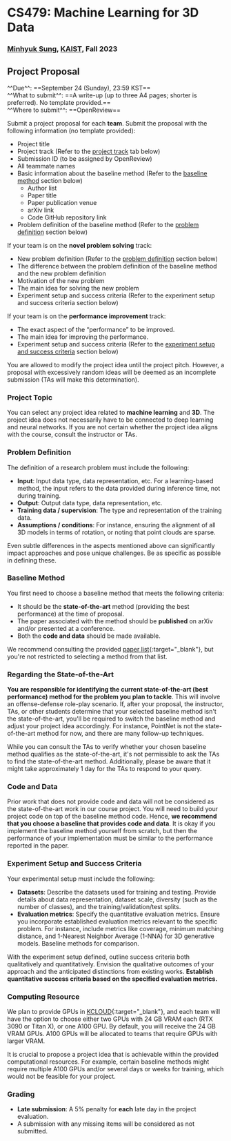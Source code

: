 # CS479: Machine Learning for 3D Data

<h3><b>
<a href="http://mhsung.github.io/" target="_blank">Minhyuk Sung</a>, <a href="https://www.kaist.ac.kr/" target="_blank">KAIST</a>, Fall 2023
</b></h3>


## Project Proposal

^^Due^^: ==September 24 (Sunday), 23:59 KST==  
^^What to submit^^: ==A write-up (up to three A4 pages; shorter is preferred). No template provided.==  
^^Where to submit^^: ==OpenReview==  

Submit a project proposal for each **team**. Submit the proposal with the following information (no template provided):  

- Project title
- Project track (Refer to the [project track](#project-track) tab below)
- Submission ID (to be assigned by OpenReview)
- All teammate names
- Basic information about the baseline method (Refer to the [baseline method](#baseline-method) section below)
    - Author list
    - Paper title
    - Paper publication venue
    - arXiv link
    - Code GitHub repository link
- Problem definition of the baseline method (Refer to the [problem definition](#problem-definition) section below)

If your team is on the **novel problem solving** track:

- New problem definition (Refer to the [problem definition](#problem-definition) section below)
- The difference between the problem definition of the baseline method and the new problem definition
- Motivation of the new problem
- The main idea for solving the new problem
- Experiment setup and success criteria (Refer to the experiment setup and success criteria section below)

If your team is on the **performance improvement** track:

- The exact aspect of the “performance” to be improved.
- The main idea for improving the performance.
- Experiment setup and success criteria (Refer to the [experiment setup and success criteria](#experiment-setup-and-success-criteria) section below)


You are allowed to modify the project idea until the project pitch. However, a proposal with excessively random ideas will be deemed as an incomplete submission (TAs will make this determination).


### Project Topic
You can select any project idea related to **machine learning** and **3D**. The project idea does not necessarily have to be connected to deep learning and neural networks. If you are not certain whether the project idea aligns with the course, consult the instructor or TAs.


### Problem Definition
The definition of a research problem must include the following:

- **Input**: Input data type, data representation, etc. For a learning-based method, the input refers to the data provided during inference time, not during training.
- **Output**: Output data type, data representation, etc.
- **Training data / supervision**: The type and representation of the training data.
- **Assumptions / conditions**: For instance, ensuring the alignment of all 3D models in terms of rotation, or noting that point clouds are sparse.

Even subtle differences in the aspects mentioned above can significantly impact approaches and pose unique challenges. Be as specific as possible in defining these.


### Baseline Method
You first need to choose a baseline method that meets the following criteria:

- It should be the **state-of-the-art** method (providing the best performance) at the time of proposal.
- The paper associated with the method should be **published** on arXiv and/or presented at a conference.
- Both the **code and data** should be made available.

We recommend consulting the provided [paper list]({{links.paper_list}}){:target="_blank"}, but you're not restricted to selecting a method from that list.


### Regarding the State-of-the-Art
**You are responsible for identifying the current state-of-the-art (best performance) method for the problem you plan to tackle**. This will involve an offense-defense role-play scenario. If, after your proposal, the instructor, TAs, or other students determine that your selected baseline method isn't the state-of-the-art, you'll be required to switch the baseline method and adjust your project idea accordingly. For instance, PointNet is not the state-of-the-art method for now, and there are many follow-up techniques.

While you can consult the TAs to verify whether your chosen baseline method qualifies as the state-of-the-art, it's not permissible to ask the TAs to find the state-of-the-art method. Additionally, please be aware that it might take approximately 1 day for the TAs to respond to your query.


### Code and Data
Prior work that does not provide code and data will not be considered as the state-of-the-art work in our course project. You will need to build your project code on top of the baseline method code. Hence, **we recommend that you choose a baseline that provides code and data**. It is okay if you implement the baseline method yourself from scratch, but then the performance of your implementation must be similar to the performance reported in the paper.


### Experiment Setup and Success Criteria
Your experimental setup must include the following:

- **Datasets**: Describe the datasets used for training and testing. Provide details about data representation, dataset scale, diversity (such as the number of classes), and the training/validation/test splits.
- **Evaluation metrics**: Specify the quantitative evaluation metrics. Ensure you incorporate established evaluation metrics relevant to the specific problem. For instance, include metrics like coverage, minimum matching distance, and 1-Nearest Neighbor Average (1-NNA) for 3D generative models.
Baseline methods for comparison.

With the experiment setup defined, outline success criteria both qualitatively and quantitatively. Envision the qualitative outcomes of your approach and the anticipated distinctions from existing works. **Establish quantitative success criteria based on the specified evaluation metrics.**


### Computing Resource
We plan to provide GPUs in [KCLOUD](https://kcloud.kaist.ac.kr/){:target="_blank"}, and each team will have the option to choose either two GPUs with 24 GB VRAM each (RTX 3090 or Titan X), or one A100 GPU. By default, you will receive the 24 GB VRAM GPUs. A100 GPUs will be allocated to teams that require GPUs with larger VRAM.

It is crucial to propose a project idea that is achievable within the provided computational resources. For example, certain baseline methods might require multiple A100 GPUs and/or several days or weeks for training, which would not be feasible for your project.


### Grading
- **Late submission**: A 5% penalty for **each** late day in the project evaluation.
- A submission with any missing items will be considered as not submitted.

<br />

